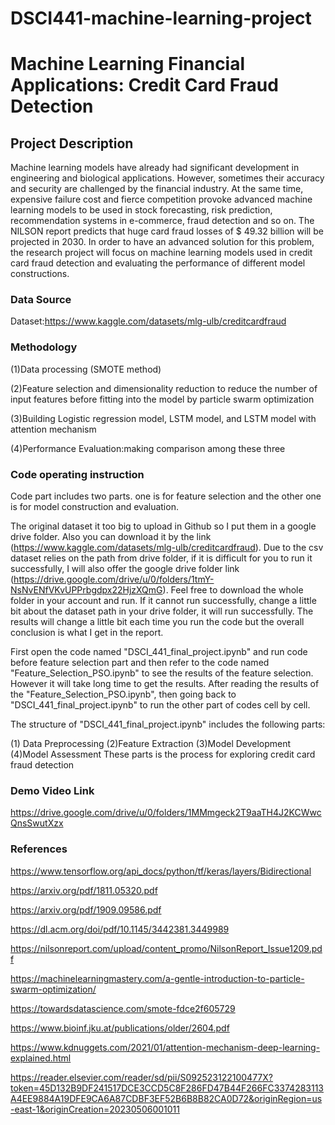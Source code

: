 # DSCI441-machine-learning-project

# Machine Learning Financial Applications: Credit Card Fraud Detection

## Project Description

Machine learning models have already had significant development in engineering and biological applications. However, sometimes their accuracy and security are challenged by the financial industry. At the same time, expensive failure cost and fierce competition provoke advanced machine learning models to be used in stock forecasting, risk prediction, recommendation systems in e-commerce, fraud detection and so on. The NILSON report predicts that huge card fraud losses of $ 49.32 billion will be projected in 2030. In order to have an advanced solution for this problem, the research project will focus on machine learning models used in credit card fraud detection and evaluating the performance of different model constructions. 

### Data Source
Dataset:https://www.kaggle.com/datasets/mlg-ulb/creditcardfraud

###  Methodology
(1)Data processing (SMOTE method)

(2)Feature selection and dimensionality reduction to reduce the number of input features before fitting into the model by particle swarm optimization

(3)Building Logistic regression model, LSTM model, and LSTM model with attention mechanism 

(4)Performance Evaluation:making comparison among these three

### Code operating instruction
Code part includes two parts. one is for feature selection and the other one is for model construction and evaluation.

The original dataset it too big to upload in Github so I put them in a google drive folder. Also you can download it by the link (https://www.kaggle.com/datasets/mlg-ulb/creditcardfraud). Due to the csv dataset relies on the path from drive folder, if it is difficult for you to run it successfully, I will also offer the google drive folder link (https://drive.google.com/drive/u/0/folders/1tmY-NsNvENfVKvUPPrbgdpx22HjzXQmG). Feel free to download the whole folder in your account and run. If it cannot run successfully, change a little bit about the dataset path in your drive folder, it will run successfully. The results will change a little bit each time you run the code but the overall conclusion is what I get in the report.

First open the code named "DSCI_441_final_project.ipynb" and run code before feature selection part and then refer to the code named "Feature_Selection_PSO.ipynb" to see the results of the feature selection. However it will take long time to get the results. After reading the results of the "Feature_Selection_PSO.ipynb", then going back to "DSCI_441_final_project.ipynb" to run the other part of codes cell by cell.

The structure of "DSCI_441_final_project.ipynb" includes the following parts:

(1) Data Preprocessing (2)Feature Extraction (3)Model Development (4)Model Assessment
These parts is the process for exploring credit card fraud detection

### Demo Video Link
https://drive.google.com/drive/u/0/folders/1MMmgeck2T9aaTH4J2KCWwcQnsSwutXzx

### References
https://www.tensorflow.org/api_docs/python/tf/keras/layers/Bidirectional

https://arxiv.org/pdf/1811.05320.pdf

https://arxiv.org/pdf/1909.09586.pdf

https://dl.acm.org/doi/pdf/10.1145/3442381.3449989

https://nilsonreport.com/upload/content_promo/NilsonReport_Issue1209.pdf

https://machinelearningmastery.com/a-gentle-introduction-to-particle-swarm-optimization/

https://towardsdatascience.com/smote-fdce2f605729

https://www.bioinf.jku.at/publications/older/2604.pdf

https://www.kdnuggets.com/2021/01/attention-mechanism-deep-learning-explained.html

https://reader.elsevier.com/reader/sd/pii/S092523122100477X?token=45D132B9DF241517DCE3CCD5C8F286FD47B44F266FC3374283113A4EE9884A19DFE9CA6A87CDBF3EF52B6B8B82CA0D72&originRegion=us-east-1&originCreation=20230506001011



